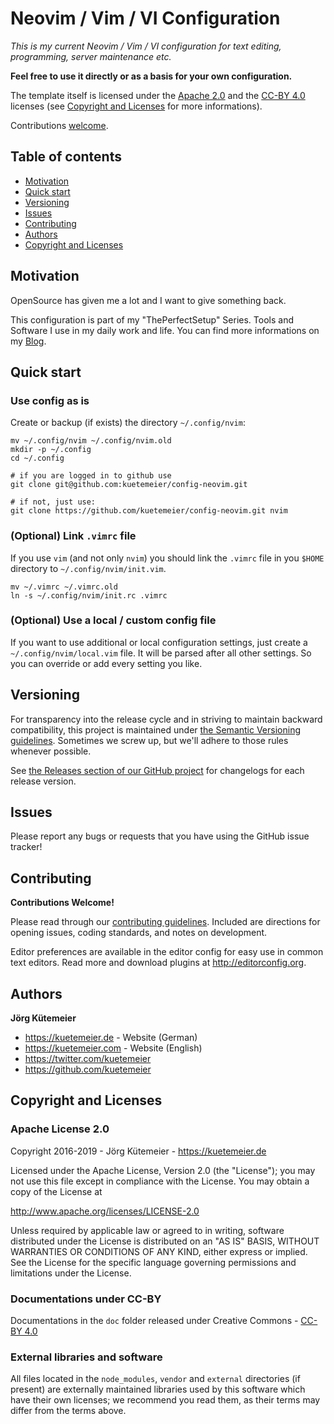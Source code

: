 # Neovim / Vim / VI Configuration

*This is my current Neovim / Vim / VI configuration for text editing,
programming, server maintenance etc.*

**Feel free to use it directly or as a basis for your own configuration.**

The template itself is licensed under the [Apache 2.0][] and the [CC-BY 4.0][]
licenses (see [Copyright and Licenses](#copyright-and-licenses) for more
informations).

Contributions [welcome](#contributing).


## Table of contents

* [Motivation](#motivation)
* [Quick start](#quick-start)
* [Versioning](#versioning)
* [Issues](#issues)
* [Contributing](#contributing)
* [Authors](#authors)
* [Copyright and Licenses](#copyright-and-licenses)

## Motivation

OpenSource has given me a lot and I want to give something back.

This configuration is part of my "ThePerfectSetup" Series. Tools and Software
I use in my daily work and life. You can find more informations on my
[Blog](https://kuetemeier.de/blog/).

## Quick start

### Use config as is

Create or backup (if exists) the directory `~/.config/nvim`:

    mv ~/.config/nvim ~/.config/nvim.old
    mkdir -p ~/.config
    cd ~/.config

    # if you are logged in to github use
    git clone git@github.com:kuetemeier/config-neovim.git

    # if not, just use:
    git clone https://github.com/kuetemeier/config-neovim.git nvim

### (Optional) Link `.vimrc` file

If you use `vim` (and not only `nvim`) you should link the `.vimrc` file in
you `$HOME` directory to `~/.config/nvim/init.vim`.

    mv ~/.vimrc ~/.vimrc.old
    ln -s ~/.config/nvim/init.rc .vimrc

### (Optional) Use a local / custom config file

If you want to use additional or local configuration settings, just create
a `~/.config/nvim/local.vim` file. It will be parsed after all other settings.
So you can override or add every setting you like.


## Versioning

For transparency into the release cycle and in striving to maintain backward
compatibility, this project is maintained under [the Semantic Versioning
guidelines](http://semver.org/). Sometimes we screw up, but we'll adhere to
those rules whenever possible.

See [the Releases section of our GitHub
project](https://github.com/kuetemeier/config-neovim/releases) for changelogs
for each release version.

## Issues

Please report any bugs or requests that you have using the GitHub issue tracker!

## Contributing

**Contributions Welcome!**

Please read through our [contributing guidelines](./CONTRIBUTING.md). Included
are directions for opening issues, coding standards, and notes on development.

Editor preferences are available in the editor config for easy use in common
text editors. Read more and download plugins at http://editorconfig.org.

## Authors

**Jörg Kütemeier**

* <https://kuetemeier.de> - Website (German)
* <https://kuetemeier.com> - Website (English)
* <https://twitter.com/kuetemeier>
* <https://github.com/kuetemeier>

## Copyright and Licenses

### Apache License 2.0

Copyright 2016-2019 - Jörg Kütemeier - https://kuetemeier.de

Licensed under the Apache License, Version 2.0 (the "License"); you may not use
this file except in compliance with the License.  You may obtain a copy of the
License at

   <http://www.apache.org/licenses/LICENSE-2.0>

Unless required by applicable law or agreed to in writing, software distributed
under the License is distributed on an "AS IS" BASIS, WITHOUT WARRANTIES OR
CONDITIONS OF ANY KIND, either express or implied.  See the License for the
specific language governing permissions and limitations under the License.

### Documentations under CC-BY

Documentations in the `doc` folder released under Creative Commons - [CC-BY
4.0][]

### External libraries and software

All files located in the `node_modules`, `vendor` and `external` directories (if
present) are externally maintained libraries used by this software which have
their own licenses; we recommend you read them, as their terms may differ from
the terms above.

[Kuetemeier.NET]: https://kuetemeier.net/ "Kuetemeier.NET GmbH"
[CC-BY 4.0]: http://creativecommons.org/licenses/by/4.0/ "Creative Commons Attribution 4.0
International (CC BY 4.0)"
[Apache 2.0]: http://www.apache.org/licenses/LICENSE-2.0
